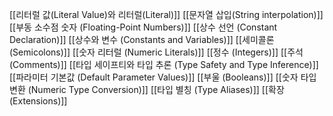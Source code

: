 [[리터럴 값(Literal Value)와 리터럴(Literal)]]
[[문자열 삽입(String interpolation)]]
[[부동 소수점 숫자 (Floating-Point Numbers)]]
[[상수 선언 (Constant Declaration)]]
[[상수와 변수 (Constants and Variables)]]
[[세미콜론 (Semicolons)]]
[[숫자 리터럴 (Numeric Literals)]]
[[정수 (Integers)]]
[[주석 (Comments)]]
[[타입 세이프티와 타입 추론 (Type Safety and Type Inference)]]
[[파라미터 기본값 (Default Parameter Values)]]
[[부울 (Booleans)]]
[[숫자 타입 변환 (Numeric Type Conversion)]]
[[타입 별칭 (Type Aliases)]]
[[확장 (Extensions)]]